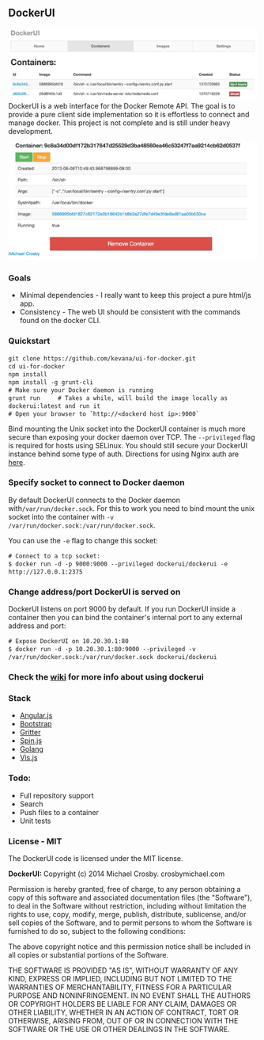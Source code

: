 ## DockerUI

![Containers](/containers.png)
DockerUI is a web interface for the Docker Remote API.  The goal is to provide a pure client side implementation so it is effortless to connect and manage docker.  This project is not complete and is still under heavy development.

![Container](/container.png)


### Goals
* Minimal dependencies - I really want to keep this project a pure html/js app.
* Consistency - The web UI should be consistent with the commands found on the docker CLI.

### Quickstart 
```
git clone https://github.com/kevana/ui-for-docker.git
cd ui-for-docker
npm install
npm install -g grunt-cli
# Make sure your Docker daemon is running
grunt run     # Takes a while, will build the image locally as dockerui:latest and run it
# Open your browser to `http://<dockerd host ip>:9000`
```


Bind mounting the Unix socket into the DockerUI container is much more secure than exposing your docker daemon over TCP. The `--privileged` flag is required for hosts using SELinux. You should still secure your DockerUI instance behind some type of auth. Directions for using Nginx auth are [here](https://github.com/crosbymichael/dockerui/wiki/Dockerui-with-Nginx-HTTP-Auth).

### Specify socket to connect to Docker daemon

By default DockerUI connects to the Docker daemon with`/var/run/docker.sock`. For this to work you need to bind mount the unix socket into the container with `-v /var/run/docker.sock:/var/run/docker.sock`.

You can use the `-e` flag to change this socket:

    # Connect to a tcp socket:
    $ docker run -d -p 9000:9000 --privileged dockerui/dockerui -e http://127.0.0.1:2375

### Change address/port DockerUI is served on
DockerUI listens on port 9000 by default. If you run DockerUI inside a container then you can bind the container's internal port to any external address and port:

    # Expose DockerUI on 10.20.30.1:80
    $ docker run -d -p 10.20.30.1:80:9000 --privileged -v /var/run/docker.sock:/var/run/docker.sock dockerui/dockerui

### Check the [wiki](//github.com/crosbymichael/dockerui/wiki) for more info about using dockerui

### Stack
* [Angular.js](https://github.com/angular/angular.js)
* [Bootstrap](http://getbootstrap.com/)
* [Gritter](https://github.com/jboesch/Gritter)
* [Spin.js](https://github.com/fgnass/spin.js/)
* [Golang](https://golang.org/)
* [Vis.js](http://visjs.org/)


### Todo:
* Full repository support
* Search
* Push files to a container
* Unit tests


### License - MIT
The DockerUI code is licensed under the MIT license.


**DockerUI:**
Copyright (c) 2014 Michael Crosby. crosbymichael.com

Permission is hereby granted, free of charge, to any person
obtaining a copy of this software and associated documentation 
files (the "Software"), to deal in the Software without 
restriction, including without limitation the rights to use, copy, 
modify, merge, publish, distribute, sublicense, and/or sell copies 
of the Software, and to permit persons to whom the Software is 
furnished to do so, subject to the following conditions:

The above copyright notice and this permission notice shall be 
included in all copies or substantial portions of the Software.

THE SOFTWARE IS PROVIDED "AS IS", WITHOUT WARRANTY OF ANY KIND,
EXPRESS OR IMPLIED,
INCLUDING BUT NOT LIMITED TO THE WARRANTIES OF MERCHANTABILITY, 
FITNESS FOR A PARTICULAR PURPOSE AND NONINFRINGEMENT. 
IN NO EVENT SHALL THE AUTHORS OR COPYRIGHT 
HOLDERS BE LIABLE FOR ANY CLAIM, 
DAMAGES OR OTHER LIABILITY, 
WHETHER IN AN ACTION OF CONTRACT, 
TORT OR OTHERWISE, 
ARISING FROM, OUT OF OR IN CONNECTION WITH 
THE SOFTWARE OR THE USE OR OTHER DEALINGS IN THE SOFTWARE.
